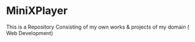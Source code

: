 # MiniXPlayer
This is a Repository Consisting of my own works &amp; projects of my domain ( Web Development)
